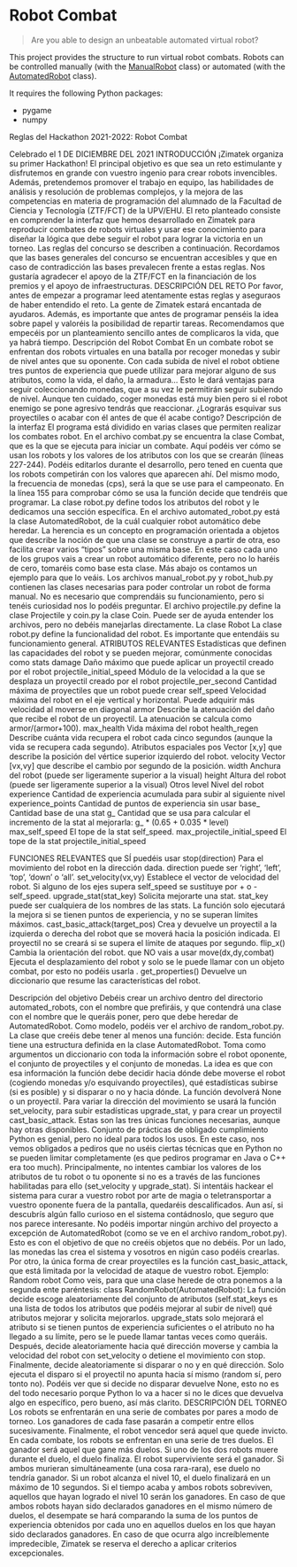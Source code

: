 # Robot Combat

> Are you able to design an unbeatable automated virtual robot?

This project provides the structure to run virtual robot combats.
Robots can be controlled manually (with the [ManualRobot]() class) or automated (with the [AutomatedRobot]() class).

It requires the following Python packages:
* pygame
* numpy

Reglas del Hackathon 2021-2022: Robot Combat

Celebrado el 1 DE DICIEMBRE DEL 2021 
INTRODUCCIÓN
¡Zimatek organiza su primer Hackathon! El principal objetivo es que sea un reto estimulante y disfrutemos en grande con vuestro ingenio para crear robots invencibles. Además, pretendemos promover el trabajo en equipo, las habilidades de análisis y resolución de problemas complejos, y la mejora de las competencias en materia de programación del alumnado de la Facultad de Ciencia y Tecnología (ZTF/FCT) de la UPV/EHU.
El reto planteado consiste en comprender la interfaz que hemos desarrollado en Zimatek para reproducir combates de robots virtuales y usar ese conocimiento para diseñar la lógica que debe seguir el robot para lograr la victoria en un torneo. Las reglas del concurso se describen a continuación. Recordamos que las bases generales del concurso se encuentran accesibles y que en caso de contradicción las bases prevalecen frente a estas reglas.
Nos gustaría agradecer el apoyo de la ZTF/FCT en la financiación de los premios y el apoyo de infraestructuras.
DESCRIPCIÓN DEL RETO
Por favor, antes de empezar a programar leed atentamente estas reglas y aseguraos de haber entendido el reto. La gente de Zimatek estará encantada de ayudaros. Además, es importante que antes de programar penséis la idea sobre papel y valoréis la posibilidad de repartir tareas. Recomendamos que empecéis por un planteamiento sencillo antes de complicaros la vida, que ya habrá tiempo.
Descripción del Robot Combat
En un combate robot se enfrentan dos robots virtuales en una batalla por recoger monedas y subir de nivel antes que su oponente.
Con cada subida de nivel el robot obtiene tres puntos de experiencia que puede utilizar para mejorar alguno de sus atributos, como la vida, el daño, la armadura… Esto le dará ventajas para seguir coleccionando monedas, que a su vez le permitirán seguir subiendo de nivel. Aunque ten cuidado, coger monedas está muy bien pero si el robot enemigo se pone agresivo tendrás que reaccionar. ¿Lograrás esquivar sus proyectiles o acabar con él antes de que él acabe contigo?
Descripción de la interfaz
El programa está dividido en varias clases que permiten realizar los combates robot.
En el archivo combat.py se encuentra la clase Combat, que es la que se ejecuta para iniciar un combate. Aquí podéis ver cómo se usan los robots y los valores de los atributos con los que se crearán (líneas 227-244). Podéis editarlos durante el desarrollo, pero tened en cuenta que los robots competirán con los valores que aparecen ahí. Del mismo modo, la frecuencia de monedas (cps), será la que se use para el campeonato. En la línea 155 para comprobar cómo se usa la función decide que tendréis que programar.
La clase robot.py define todos los atributos del robot y le dedicamos una sección específica.
En el archivo automated_robot.py está la clase AutomatedRobot, de la cuál cualquier robot automático debe heredar. La herencia es un concepto en programación orientada a objetos que describe la noción de que una clase se construye a partir de otra, eso facilita crear varios “tipos” sobre una misma base. En este caso cada uno de los grupos vais a crear un robot automático diferente, pero no lo haréis de cero, tomaréis como base esta clase. Más abajo os contamos un ejemplo para que lo veáis.
Los archivos manual_robot.py y robot_hub.py contienen las clases necesarias para poder controlar un robot de forma manual. No es necesario que comprendáis su funcionamiento, pero si tenéis curiosidad nos lo podéis preguntar.
El archivo projectile.py define la clase Projectile y coin.py la clase Coin. Puede ser de ayuda entender los archivos, pero no debéis manejarlas directamente.
La clase Robot
La clase robot.py define la funcionalidad del robot. Es importante que entendáis su funcionamiento general.
ATRIBUTOS RELEVANTES
Estadísticas que definen las capacidades del robot y se pueden mejorar, comúnmente conocidas como stats
damage
Daño máximo que puede aplicar un proyectil creado por el robot
projectile_initial_speed
Módulo de la velocidad a la que se desplaza un proyectil creado por el robot
projectile_per_second
Cantidad máxima de proyectiles que un robot puede crear
self_speed
Velocidad máxima del robot en el eje vertical y horizontal. Puede adquirir más velocidad al moverse en diagonal
armor
Describe la atenuación del daño que recibe el robot de un proyectil. La atenuación se calcula como armor/(armor+100).
max_health
Vida máxima del robot
health_regen
Describe cuánta vida recupera el robot cada cinco segundos (aunque la vida se recupera cada segundo).
Atributos espaciales
pos
Vector [x,y] que describe la posición del vértice superior izquierdo del robot.
velocity
Vector [vx,vy] que describe el cambio por segundo de la posición.
width
Anchura del robot (puede ser ligeramente superior a la visual)
height
Altura del robot (puede ser ligeramente superior a la visual)
Otros
level
Nivel del robot
experience
Cantidad de experiencia acumulada para subir al siguiente nivel
experience_points
Cantidad de puntos de experiencia sin usar
base_<stat>
Cantidad base de una stat
g_<stat>
Cantidad que se usa para calcular el incremento de la stat al mejorarla: g_<stat> * (0.65 + 0.035 * level)
max_self_speed
El tope de la stat self_speed.
max_projectile_initial_speed
El tope de la stat projectile_initial_speed


FUNCIONES RELEVANTES
que SÍ puedéis usar
stop(direction)
Para el movimiento del robot en la dirección dada. direction puede ser ‘right’, ‘left’, ‘top’, ‘down’ o ‘all’.
set_velocity(vx,vy)
Establece el vector de velocidad del robot. Si alguno de los ejes supera self_speed se sustituye por + o - self_speed.
upgrade_stat(stat_key)
Solicita mejorarte una stat. stat_key puede ser cualquiera de los nombres de las stats. La función solo ejecutará la mejora si se tienen puntos de experiencia, y no se superan límites máximos.
cast_basic_attack(target_pos)
Crea y devuelve un proyectil a la izquierda o derecha del robot que se moverá hacia la posición indicada. El proyectil no se creará si se supera el límite de ataques por segundo.
flip_x()
Cambia la orientación del robot.
que NO vais a usar
move(dx,dy,combat)
Ejecuta el desplazamiento del robot y solo se le puede llamar con un objeto combat, por esto no podéis usarla .
get_properties()
Devuelve un diccionario que resume las características del robot.

Descripción del objetivo
Debéis crear un archivo dentro del directorio automated_robots, con el nombre que prefiráis, y que contendrá una clase con el nombre que le queráis poner, pero que debe heredar de AutomatedRobot. Como modelo, podéis ver el archivo de random_robot.py.
La clase que creéis debe tener al menos una función: decide. Esta función tiene una estructura definida en la clase AutomatedRobot. Toma como argumentos un diccionario con toda la información sobre el robot oponente, el conjunto de proyectiles y el conjunto de monedas. La idea es que con esa información la función debe decidir hacia dónde debe moverse el robot (cogiendo monedas y/o esquivando proyectiles), qué estadísticas subirse (si es posible) y si disparar o no y hacia dónde. La función devolverá None o un proyectil.
Para variar la dirección del movimiento se usará la función set_velocity, para subir estadísticas upgrade_stat, y para crear un proyectil cast_basic_attack. Estas son las tres únicas funciones necesarias, aunque hay otras disponibles.
Conjunto de prácticas de obligado cumplimiento
Python es genial, pero no ideal para todos los usos. En este caso, nos vemos obligados a pediros que no uséis ciertas técnicas que en Python no se pueden limitar completamente (es que pediros programar en Java o C++ era too much).
Principalmente, no intentes cambiar los valores de los atributos de tu robot o tu oponente si no es a través de las funciones habilitadas para ello (set_velocity y upgrade_stat). Si intentáis hackear el sistema para curar a vuestro robot por arte de magia o teletransportar a vuestro oponente fuera de la pantalla, quedaréis descalificados. Aun así, si descubrís algún fallo curioso en el sistema contádnoslo, que seguro que nos parece interesante.
No podéis importar ningún archivo del proyecto a excepción de AutomatedRobot (como se ve en el archivo random_robot.py). Esto es con el objetivo de que no creéis objetos que no debéis. Por un lado, las monedas las crea el sistema y vosotros en nigún caso podéis crearlas. Por otro, la única forma de crear proyectiles es la función cast_basic_attack, que está limitada por la velocidad de ataque de vuestro robot.
Ejemplo: Random robot
Como veis, para que una clase herede de otra ponemos a la segunda ente paréntesis:
class RandomRobot(AutomatedRobot):
La función decide escoge aleatoriamente del conjunto de atributos (self.stat_keys es una lista de todos los atributos que podéis mejorar al subir de nivel) qué atributos mejorar y solicita mejorarlos. upgrade_stats solo mejorará el atributo si se tienen puntos de experiencia suficientes o el atributo no ha llegado a su límite, pero se le puede llamar tantas veces como queráis.
Después, decide aleatoriamente hacia qué dirección moverse y cambia la velocidad del robot con set_velocity o detiene el movimiento con stop.
Finalmente, decide aleatoriamente si disparar o no y en qué dirección. Solo ejecuta el disparo si el proyectil no apunta hacia sí mismo (random sí, pero tonto no). Podéis ver que si decide no disparar devuelve None, esto no es del todo necesario porque Python lo va a hacer si no le dices que devuelva algo en específico, pero bueno, así más clarito.
DESCRIPCIÓN DEL TORNEO
Los robots se enfrentarán en una serie de combates por pares a modo de torneo. Los ganadores de cada fase pasarán a competir entre ellos sucesivamente. Finalmente, el robot vencedor será aquel que quede invicto.
En cada combate, los robots se enfrentan en una serie de tres duelos. El ganador será aquel que gane más duelos.
Si uno de los dos robots muere durante el duelo, el duelo finaliza. El robot superviviente será el ganador. Si ambos murieran simultáneamente (una cosa rara-rara), ese duelo no tendría ganador.
Si un robot alcanza el nivel 10, el duelo finalizará en un máximo de 10 segundos. Si el tiempo acaba y ambos robots sobreviven, aquellos que hayan logrado el nivel 10 serán los ganadores.
En caso de que ambos robots hayan sido declarados ganadores en el mismo número de duelos, el desempate se hará comparando la suma de los puntos de experiencia obtenidos por cada uno en aquellos duelos en los que hayan sido declarados ganadores.
En caso de que ocurra algo increíblemente impredecible, Zimatek se reserva el derecho a aplicar criterios excepcionales.
